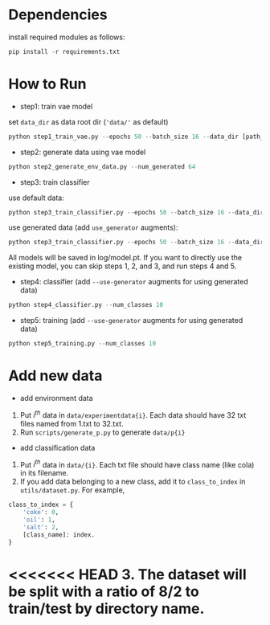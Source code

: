 # Dependencies

install required modules as follows:
```python
pip install -r requirements.txt
```

# How to Run

* step1: train vae model

set `data_dir` as data root dir (`'data/'` as default)
```python
python step1_train_vae.py --epochs 50 --batch_size 16 --data_dir [path_to_your_data]
```

* step2: generate data using vae model

```python
python step2_generate_env_data.py --num_generated 64
```

* step3: train classifier

use default data:
```python
python step3_train_classifier.py --epochs 50 --batch_size 16 --data_dir [path_to_your_data] --num_classes 10
```

use generated data (add `use_generator` augments):
```python
python step3_train_classifier.py --epochs 50 --batch_size 16 --data_dir [path_to_your_data] --num_classes 10 --use-generator
```
All models will be saved in log/model.pt. If you want to directly use the existing model, you can skip steps 1, 2, and 3, and run steps 4 and 5.
* step4: classifier (add `--use-generator` augments for using generated data)
```python
python step4_classifier.py --num_classes 10 
```
* step5: training  (add `--use-generator` augments for using generated data)
```python
python step5_training.py --num_classes 10 
```

# Add new data

* add environment data

1. Put $i^{th}$ data in `data/experimentdata{i}`. Each data should have 32 txt files named from 1.txt to 32.txt.
2. Run `scripts/generate_p.py` to generate `data/p{i}`

* add classification data

1. Put $i^{th}$ data in `data/{i}`. Each txt file should have class name (like cola) in its filename.
2. If you add data belonging to a new class, add it to `class_to_index` in `utils/dataset.py`. For example,

```python
class_to_index = {
    'coke': 0,
    'oil': 1,
    'salt': 2,
    [class_name]: index.
}
```

<<<<<<< HEAD
3. The dataset will be split with a ratio of 8/2 to train/test by directory name.
=======
